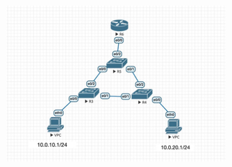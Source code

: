 
![alt text](https://github.com/nadya002/Networks_hse/blob/main/lab1/IMAGE%202022-12-08%2015:11:31.jpg)
